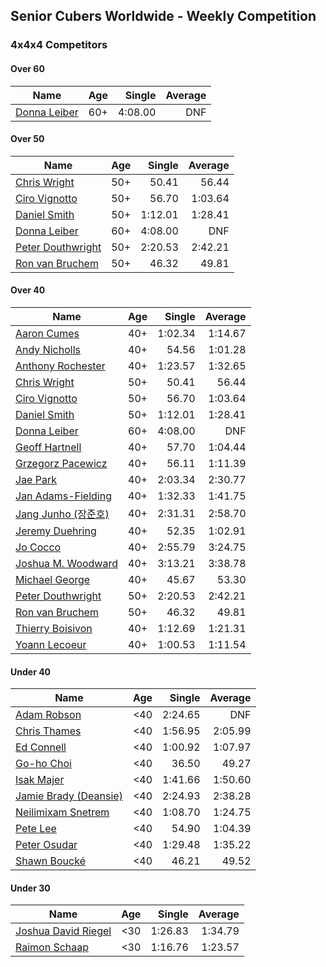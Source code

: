## Senior Cubers Worldwide - Weekly Competition
### 4x4x4 Competitors

#### Over 60

| Name | Age | Single | Average |
| -- | :--: | --: | --: |
| [Donna Leiber](../persons/donna_leiber.md) | 60+ | 4:08.00 | DNF |

#### Over 50

| Name | Age | Single | Average |
| -- | :--: | --: | --: |
| [Chris Wright](../persons/chris_wright.md) | 50+ | 50.41 | 56.44 |
| [Ciro Vignotto](../persons/ciro_vignotto.md) | 50+ | 56.70 | 1:03.64 |
| [Daniel Smith](../persons/daniel_smith.md) | 50+ | 1:12.01 | 1:28.41 |
| [Donna Leiber](../persons/donna_leiber.md) | 60+ | 4:08.00 | DNF |
| [Peter Douthwright](../persons/peter_douthwright.md) | 50+ | 2:20.53 | 2:42.21 |
| [Ron van Bruchem](../persons/ron_van_bruchem.md) | 50+ | 46.32 | 49.81 |

#### Over 40

| Name | Age | Single | Average |
| -- | :--: | --: | --: |
| [Aaron Cumes](../persons/aaron_cumes.md) | 40+ | 1:02.34 | 1:14.67 |
| [Andy Nicholls](../persons/andy_nicholls.md) | 40+ | 54.56 | 1:01.28 |
| [Anthony Rochester](../persons/anthony_rochester.md) | 40+ | 1:23.57 | 1:32.65 |
| [Chris Wright](../persons/chris_wright.md) | 50+ | 50.41 | 56.44 |
| [Ciro Vignotto](../persons/ciro_vignotto.md) | 50+ | 56.70 | 1:03.64 |
| [Daniel Smith](../persons/daniel_smith.md) | 50+ | 1:12.01 | 1:28.41 |
| [Donna Leiber](../persons/donna_leiber.md) | 60+ | 4:08.00 | DNF |
| [Geoff Hartnell](../persons/geoff_hartnell.md) | 40+ | 57.70 | 1:04.44 |
| [Grzegorz Pacewicz](../persons/grzegorz_pacewicz.md) | 40+ | 56.11 | 1:11.39 |
| [Jae Park](../persons/jae_park.md) | 40+ | 2:03.34 | 2:30.77 |
| [Jan Adams-Fielding](../persons/jan_adams-fielding.md) | 40+ | 1:32.33 | 1:41.75 |
| [Jang Junho (장준호)](../persons/jang_junho.md) | 40+ | 2:31.31 | 2:58.70 |
| [Jeremy Duehring](../persons/jeremy_duehring.md) | 40+ | 52.35 | 1:02.91 |
| [Jo Cocco](../persons/jo_cocco.md) | 40+ | 2:55.79 | 3:24.75 |
| [Joshua M. Woodward](../persons/joshua_m._woodward.md) | 40+ | 3:13.21 | 3:38.78 |
| [Michael George](../persons/michael_george.md) | 40+ | 45.67 | 53.30 |
| [Peter Douthwright](../persons/peter_douthwright.md) | 50+ | 2:20.53 | 2:42.21 |
| [Ron van Bruchem](../persons/ron_van_bruchem.md) | 50+ | 46.32 | 49.81 |
| [Thierry Boisivon](../persons/thierry_boisivon.md) | 40+ | 1:12.69 | 1:21.31 |
| [Yoann Lecoeur](../persons/yoann_lecoeur.md) | 40+ | 1:00.53 | 1:11.54 |

#### Under 40

| Name | Age | Single | Average |
| -- | :--: | --: | --: |
| [Adam Robson](../persons/adam_robson.md) | <40 | 2:24.65 | DNF |
| [Chris Thames](../persons/chris_thames.md) | <40 | 1:56.95 | 2:05.99 |
| [Ed Connell](../persons/ed_connell.md) | <40 | 1:00.92 | 1:07.97 |
| [Go-ho Choi](../persons/go-ho_choi.md) | <40 | 36.50 | 49.27 |
| [Isak Majer](../persons/isak_majer.md) | <40 | 1:41.66 | 1:50.60 |
| [Jamie Brady (Deansie)](../persons/jamie_brady.md) | <40 | 2:24.93 | 2:38.28 |
| [Neilimixam Snetrem](../persons/neilimixam_snetrem.md) | <40 | 1:08.70 | 1:24.75 |
| [Pete Lee](../persons/pete_lee.md) | <40 | 54.90 | 1:04.39 |
| [Peter Osudar](../persons/peter_osudar.md) | <40 | 1:29.48 | 1:35.22 |
| [Shawn Boucké](../persons/shawn_boucke.md) | <40 | 46.21 | 49.52 |

#### Under 30

| Name | Age | Single | Average |
| -- | :--: | --: | --: |
| [Joshua David Riegel](../persons/joshua_david_riegel.md) | <30 | 1:26.83 | 1:34.79 |
| [Raimon Schaap](../persons/raimon_schaap.md) | <30 | 1:16.76 | 1:23.57 |


<!-- Global site tag (gtag.js) - Google Analytics -->
<script async src="https://www.googletagmanager.com/gtag/js?id=UA-86348435-3"></script>
<script>window.dataLayer = window.dataLayer || []; function gtag() {dataLayer.push(arguments);} gtag('js', new Date()); gtag('config', 'UA-86348435-3');</script>
